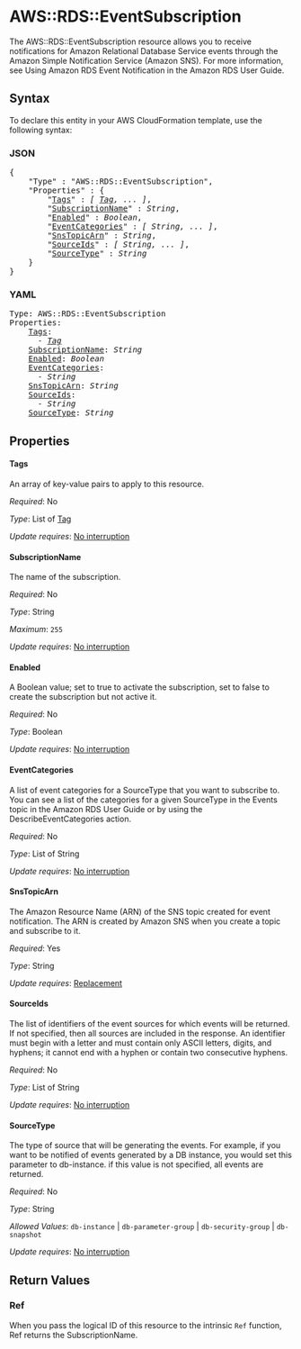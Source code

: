 # AWS::RDS::EventSubscription

The AWS::RDS::EventSubscription resource allows you to receive notifications for Amazon Relational Database Service events through the Amazon Simple Notification Service (Amazon SNS). For more information, see Using Amazon RDS Event Notification in the Amazon RDS User Guide.

## Syntax

To declare this entity in your AWS CloudFormation template, use the following syntax:

### JSON

<pre>
{
    "Type" : "AWS::RDS::EventSubscription",
    "Properties" : {
        "<a href="#tags" title="Tags">Tags</a>" : <i>[ <a href="tag.md">Tag</a>, ... ]</i>,
        "<a href="#subscriptionname" title="SubscriptionName">SubscriptionName</a>" : <i>String</i>,
        "<a href="#enabled" title="Enabled">Enabled</a>" : <i>Boolean</i>,
        "<a href="#eventcategories" title="EventCategories">EventCategories</a>" : <i>[ String, ... ]</i>,
        "<a href="#snstopicarn" title="SnsTopicArn">SnsTopicArn</a>" : <i>String</i>,
        "<a href="#sourceids" title="SourceIds">SourceIds</a>" : <i>[ String, ... ]</i>,
        "<a href="#sourcetype" title="SourceType">SourceType</a>" : <i>String</i>
    }
}
</pre>

### YAML

<pre>
Type: AWS::RDS::EventSubscription
Properties:
    <a href="#tags" title="Tags">Tags</a>: <i>
      - <a href="tag.md">Tag</a></i>
    <a href="#subscriptionname" title="SubscriptionName">SubscriptionName</a>: <i>String</i>
    <a href="#enabled" title="Enabled">Enabled</a>: <i>Boolean</i>
    <a href="#eventcategories" title="EventCategories">EventCategories</a>: <i>
      - String</i>
    <a href="#snstopicarn" title="SnsTopicArn">SnsTopicArn</a>: <i>String</i>
    <a href="#sourceids" title="SourceIds">SourceIds</a>: <i>
      - String</i>
    <a href="#sourcetype" title="SourceType">SourceType</a>: <i>String</i>
</pre>

## Properties

#### Tags

An array of key-value pairs to apply to this resource.

_Required_: No

_Type_: List of <a href="tag.md">Tag</a>

_Update requires_: [No interruption](https://docs.aws.amazon.com/AWSCloudFormation/latest/UserGuide/using-cfn-updating-stacks-update-behaviors.html#update-no-interrupt)

#### SubscriptionName

The name of the subscription.

_Required_: No

_Type_: String

_Maximum_: <code>255</code>

_Update requires_: [No interruption](https://docs.aws.amazon.com/AWSCloudFormation/latest/UserGuide/using-cfn-updating-stacks-update-behaviors.html#update-no-interrupt)

#### Enabled

A Boolean value; set to true to activate the subscription, set to false to create the subscription but not active it.

_Required_: No

_Type_: Boolean

_Update requires_: [No interruption](https://docs.aws.amazon.com/AWSCloudFormation/latest/UserGuide/using-cfn-updating-stacks-update-behaviors.html#update-no-interrupt)

#### EventCategories

A list of event categories for a SourceType that you want to subscribe to. You can see a list of the categories for a given SourceType in the Events topic in the Amazon RDS User Guide or by using the DescribeEventCategories action.

_Required_: No

_Type_: List of String

_Update requires_: [No interruption](https://docs.aws.amazon.com/AWSCloudFormation/latest/UserGuide/using-cfn-updating-stacks-update-behaviors.html#update-no-interrupt)

#### SnsTopicArn

The Amazon Resource Name (ARN) of the SNS topic created for event notification. The ARN is created by Amazon SNS when you create a topic and subscribe to it.

_Required_: Yes

_Type_: String

_Update requires_: [Replacement](https://docs.aws.amazon.com/AWSCloudFormation/latest/UserGuide/using-cfn-updating-stacks-update-behaviors.html#update-replacement)

#### SourceIds

The list of identifiers of the event sources for which events will be returned. If not specified, then all sources are included in the response. An identifier must begin with a letter and must contain only ASCII letters, digits, and hyphens; it cannot end with a hyphen or contain two consecutive hyphens.

_Required_: No

_Type_: List of String

_Update requires_: [No interruption](https://docs.aws.amazon.com/AWSCloudFormation/latest/UserGuide/using-cfn-updating-stacks-update-behaviors.html#update-no-interrupt)

#### SourceType

The type of source that will be generating the events. For example, if you want to be notified of events generated by a DB instance, you would set this parameter to db-instance. if this value is not specified, all events are returned.

_Required_: No

_Type_: String

_Allowed Values_: <code>db-instance</code> | <code>db-parameter-group</code> | <code>db-security-group</code> | <code>db-snapshot</code>

_Update requires_: [No interruption](https://docs.aws.amazon.com/AWSCloudFormation/latest/UserGuide/using-cfn-updating-stacks-update-behaviors.html#update-no-interrupt)

## Return Values

### Ref

When you pass the logical ID of this resource to the intrinsic `Ref` function, Ref returns the SubscriptionName.
